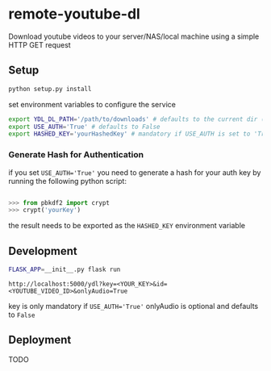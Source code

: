# remote-youtube-dl
Download youtube videos to your server/NAS/local machine using a simple HTTP GET request

## Setup

```bash
python setup.py install
```

set environment variables to configure the service

```bash
export YDL_DL_PATH='/path/to/downloads' # defaults to the current dir (ommit the trailing '/' !)
export USE_AUTH='True' # defaults to False
export HASHED_KEY='yourHashedKey' # mandatory if USE_AUTH is set to 'True'
```

### Generate Hash for Authentication

if you set `USE_AUTH='True'` you need to generate a hash for your auth key by running the following python script:

```python

>>> from pbkdf2 import crypt
>>> crypt('yourKey')

```

the result needs to be exported as the `HASHED_KEY` environment variable

## Development

```bash
FLASK_APP=__init__.py flask run
```

`http://localhost:5000/ydl?key=<YOUR_KEY>&id=<YOUTUBE_VIDEO_ID>&onlyAudio=True`

key is only mandatory if `USE_AUTH='True'` 
onlyAudio is optional and defaults to `False`

## Deployment

TODO
